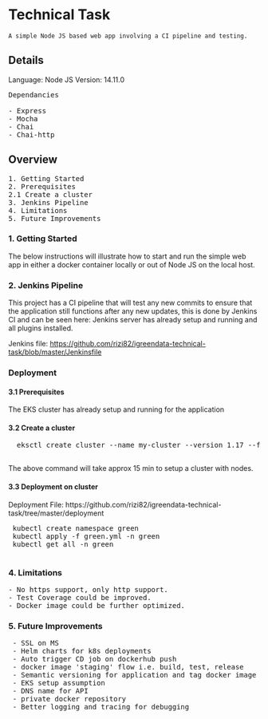 <h1>Technical Task </h1>
<code>A simple Node JS based web app involving a CI pipeline and testing.</code>

<h2>Details</h2>

Language: Node JS
Version: 14.11.0

<pre>
Dependancies

- Express
- Mocha
- Chai
- Chai-http
</pre>

<h2>Overview</h2>
<pre>
1. Getting Started
2. Prerequisites
2.1 Create a cluster
3. Jenkins Pipeline
4. Limitations
5. Future Improvements
</pre>
<h3>1. Getting Started</h3>
The below instructions will illustrate how to start and run the simple web app in either a docker container locally or out of Node JS on the local host.

<h3>2. Jenkins Pipeline </h3>
<p>
This project has a CI pipeline that will test any new commits to ensure that the application still functions after any new updates,
 this is done by Jenkins CI and can be seen here:
 Jenkins server has already setup and running and all plugins installed.
   
 Jenkins file: https://github.com/rizi82/igreendata-technical-task/blob/master/Jenkinsfile
 
 </p>
 <h3>Deployment</h3>
 <h4>3.1 Prerequisites</h4>
 The EKS cluster has already setup and running for the application
 <h4>3.2 Create a cluster </h4>
 <pre>
  eksctl create cluster --name my-cluster --version 1.17 --fargate
  </pre>
  The above command will take approx 15 min to setup a cluster with nodes.
 <h4>3.3 Deployment on cluster </h4>  
 Deployment File: https://github.com/rizi82/igreendata-technical-task/tree/master/deployment 
 <pre>
 kubectl create namespace green
 kubectl apply -f green.yml -n green
 kubectl get all -n green
 </pre>
<h3>4. Limitations</h3>
<pre>
- No https support, only http support.
- Test Coverage could be improved.
- Docker image could be further optimized.
</pre>
<h3>5. Future Improvements</h3>
 <pre>
 - SSL on MS
 - Helm charts for k8s deployments
 - Auto trigger CD job on dockerhub push
 - docker image 'staging' flow i.e. build, test, release
 - Semantic versioning for application and tag docker image with the same
 - EKS setup assumption
 - DNS name for API
 - private docker repository
 - Better logging and tracing for debugging
 </pre>
